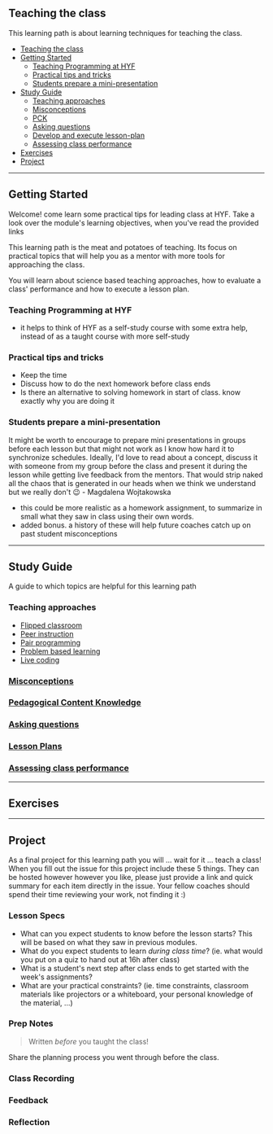 ## Teaching the class

This learning path is about learning techniques for teaching the class.

- [Teaching the class](#teaching-the-class)
- [Getting Started](#getting-started)
  - [Teaching Programming at HYF](#teaching-programming-at-hyf)
  - [Practical tips and tricks](#practical-tips-and-tricks)
  - [Students prepare a mini-presentation](#students-prepare-a-mini-presentation)
- [Study Guide](#study-guide)
  - [Teaching approaches](#teaching-approaches)
  - [Misconceptions](#misconceptions)
  - [PCK](#pck)
  - [Asking questions](#asking-questions)
  - [Develop and execute lesson-plan](#develop-and-execute-lesson-plan)
  - [Assessing class performance](#assessing-class-performance)
- [Exercises](#exercises)
- [Project](#project)

---

## Getting Started

Welcome!  come learn some practical tips for leading class at HYF.  Take a look over the module's learning objectives, when you've read the provided links

This learning path is the meat and potatoes of teaching. Its focus on practical topics that will help you as a mentor with more tools for approaching the class.

You will learn about science based teaching approaches, how to evaluate a class' performance and how to execute a lesson plan.


### Teaching Programming at HYF

- it helps to think of HYF as a self-study course with some extra help, instead of as a taught course with more self-study

### Practical tips and tricks

- Keep the time
- Discuss how to do the next homework before class ends
- Is there an alternative to solving homework in start of class. know exactly why you are doing it

### Students prepare a mini-presentation

It might be worth to encourage to prepare mini presentations in groups before each lesson but that might not work as I know how hard it to synchronize schedules. Ideally, I'd love to read about a concept, discuss it with someone from my group before the class and present it during the lesson while getting live feedback from the mentors. That would strip naked all the chaos that is generated in our heads when we think we understand but we really don't :wink: - Magdalena Wojtakowska
- this could be more realistic as a homework assignment, to summarize in small what they saw in class using their own words.
- added bonus.  a history of these will help future coaches catch up on past student misconceptions

---

## Study Guide

A guide to which topics are helpful for this learning path

### Teaching approaches
- [Flipped classroom](./../topics/flipped-classroom.md)
- [Peer instruction](./../topics/peer-instruction.md)
- [Pair programming](./../topics/pair-programming.md)
- [Problem based learning](./../topics/problem-based-learning.md)
- [Live coding](./../topics/live-coding.md)

### [Misconceptions](../topics/misconceptions.md)

### [Pedagogical Content Knowledge](../topics/pedagogical-content-knowledge.md)

### [Asking questions](../topics/asking-questions.md)

### [Lesson Plans](../topics/lesson-plans.md)

### [Assessing class performance](../topics/assessing-class-performance.md)

---

## Exercises



---

## Project

As a final project for this learning path you will ... wait for it ... teach a class! When you fill out the issue for this project include these 5 things.  They can be hosted however however you like, please just provide a link and quick summary for each item directly in the issue.  Your fellow coaches should spend their time reviewing your work, not finding it :)

### Lesson Specs

- What can you expect students to know before the lesson starts? This will be based on what they saw in previous modules.
- What do you expect students to learn _during class time_? (ie. what would you put on a quiz to hand out at 16h after class)
- What is a student's next step after class ends to get started with the week's assignments?
- What are your practical constraints? (ie. time constraints, classroom materials like projectors or a whiteboard, your personal knowledge of the material, ...)

### Prep Notes

> Written _before_ you taught the class!

Share the planning process you went through before the class.

### Class Recording


### Feedback


### Reflection

